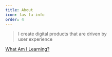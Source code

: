```yaml
---
title: About
icon: fas fa-info
order: 4
---
```


> I create digital products
> that are driven by  
> user experience

[What Am I Learning?](https://dev-path.github.io/jekyll-theme-memoirs/)
